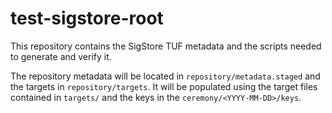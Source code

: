 # test-sigstore-root

This repository contains the SigStore TUF metadata and the scripts needed to generate and verify it. 

The repository metadata will be located in `repository/metadata.staged` and the targets in `repository/targets`.
It will be populated using the target files contained in `targets/` and the keys in the `ceremony/<YYYY-MM-DD>/keys`.
